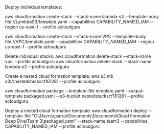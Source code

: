 

Deploy individual templates:

aws cloudformation create-stack --stack-name lambda-s3 --template-body file://LambdaS3/template.yaml --capabilities CAPABILITY_NAMED_IAM --region us-east-1 --profile acloudguru

aws cloudformation create-stack --stack-name VPC --template-body file://VPC/template.yaml --capabilities CAPABILITY_NAMED_IAM --region us-east-1 --profile acloudguru

Delete individual stacks:
aws cloudformation delete-stack --stack-name vpc --profile acloudguru
aws cloudformation delete-stack --stack-name lambda-s3 --profile acloudguru

Create a nested cloud formation template:
aws s3 mb s3://nestedstackscf161281 --profile acloudguru

aws cloudformation package --template-file template.yaml --output-template packaged.yaml --s3-bucket nestedstackscf161281 --profile acloudguru

Deploy a nested cloud formation template:
aws cloudformation deploy --template-file "C:\Users\gsarup\Documents\Documents\Cloud Formation Deep Dive\Team 3\packaged.yaml" --stack-name team3 --capabilities CAPABILITY_NAMED_IAM --profile acloudguru

